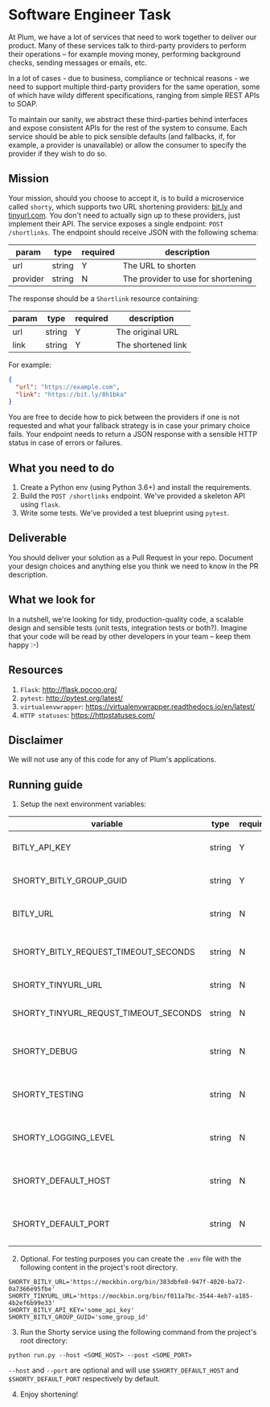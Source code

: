 Software Engineer Task
======================

At Plum, we have a lot of services that need to work together to deliver our product. Many of these services talk to
third-party providers to perform their operations – for example moving money, performing background checks, sending
messages or emails, etc.

In a lot of cases - due to business, compliance or technical reasons - we need to support multiple third-party providers
for the same operation, some of which have wildy different specifications, ranging from simple REST APIs to SOAP.

To maintain our sanity, we abstract these third-parties behind interfaces and expose consistent APIs for the rest of the
system to consume. Each service should be able to pick sensible defaults (and fallbacks, if, for example, a provider is
unavailable) or allow the consumer to specify the provider if they wish to do so.

Mission
-------

Your mission, should you choose to accept it, is to build a microservice called `shorty`, which supports two URL
shortening providers: [bit.ly](https://dev.bitly.com/) and [tinyurl.com](https://gist.github.com/MikeRogers0/2907534).
You don't need to actually sign up to these providers, just implement their API. The service exposes a single
endpoint: `POST /shortlinks`. The endpoint should receive JSON with the following schema:

| param    | type   | required | description                        |
|----------|--------|----------|------------------------------------|
| url      | string | Y        | The URL to shorten                 |
| provider | string | N        | The provider to use for shortening |

The response should be a `Shortlink` resource containing:

| param    | type   | required | description                        |
|----------|--------|----------|------------------------------------|
| url      | string | Y        | The original URL                   |
| link     | string | Y        | The shortened link                 |

For example:

```json
{
  "url": "https://example.com",
  "link": "https://bit.ly/8h1bka"
}
```

You are free to decide how to pick between the providers if one is not requested and what your fallback strategy is in
case your primary choice fails. Your endpoint needs to return a JSON response with a sensible HTTP status in case of
errors or failures.

What you need to do
-------------------

1. Create a Python env (using Python 3.6+) and install the requirements.
2. Build the `POST /shortlinks` endpoint. We've provided a skeleton API using `flask`.
3. Write some tests. We've provided a test blueprint using `pytest`.

Deliverable
-----------

You should deliver your solution as a Pull Request in your repo. Document your design choices and anything else you
think we need to know in the PR description.

What we look for
----------------

In a nutshell, we're looking for tidy, production-quality code, a scalable design and sensible tests (unit tests,
integration tests or both?). Imagine that your code will be read by other developers in your team – keep them happy :-)

Resources
---------

1. `Flask`: http://flask.pocoo.org/
2. `pytest`: http://pytest.org/latest/
3. `virtualenvwrapper`: https://virtualenvwrapper.readthedocs.io/en/latest/
4. `HTTP statuses`: https://httpstatuses.com/

Disclaimer
----------

We will not use any of this code for any of Plum's applications.


Running guide
-------------

1. Setup the next environment variables:

| variable                              | type   | required | default                      | description                        |
|---------------------------------------|--------|----------|------------------------------|------------------------------------|
| BITLY_API_KEY                         | string | Y        |                              | Bitly service API key.             |
| SHORTY_BITLY_GROUP_GUID               | string | Y        |                              | Bitly group GUID for shortening.   |
| BITLY_URL                             | string | N        | https://api-ssl.bitly.com/v4 | Bitly service base URL.            |
| SHORTY_BITLY_REQUEST_TIMEOUT_SECONDS  | string | N        | 1.0                          | Bitly service request timeout.     |
| SHORTY_TINYURL_URL                    | string | N        | https://tinyurl.com          | Tinyurl base url.                  |
| SHORTY_TINYURL_REQUST_TIMEOUT_SECONDS | string | N        | 1.0                          | Tinyurl request timeout.           |
| SHORTY_DEBUG                          | string | N        | True                         | Run Shorty in debug mode or not.   |
| SHORTY_TESTING                        | string | N        | False                        | Run Shorty in testing mode or not. |
| SHORTY_LOGGING_LEVEL                  | string | N        | DEBUG                        | Shorty service logging level.      |
| SHORTY_DEFAULT_HOST                   | string | N        | 0.0.0.0                      | Default Shorty service host.       |
| SHORTY_DEFAULT_PORT                   | string | N        | 8080                         | Default Shorty service port.       |

2. Optional. For testing purposes you can create the `.env` file with the following content in the project's root
   directory.

```dotenv
SHORTY_BITLY_URL='https://mockbin.org/bin/383dbfe8-947f-4020-ba72-0a7366e95fbe'
SHORTY_TINYURL_URL='https://mockbin.org/bin/f011a7bc-3544-4eb7-a185-4b2ef6b99e33'
SHORTY_BITLY_API_KEY='some_api_key'
SHORTY_BITLY_GROUP_GUID='some_group_id'
```

3. Run the Shorty service using the following command from the project's root directory:

```shell
python run.py --host <SOME_HOST> --post <SOME_PORT>
```

`--host` and `--port` are optional and will use `$SHORTY_DEFAULT_HOST` and `$SHORTY_DEFAULT_PORT` respectively by
default.

4. Enjoy shortening!


    